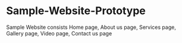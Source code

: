 # Sample-Website-Prototype
Sample Website consists Home page, About us page, Services page, Gallery page, Video page, Contact us page
